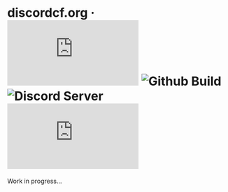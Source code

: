 # discordcf.org &middot; ![Github License](https://img.shields.io/github/license/discordcf/discordcf.org?color=blue) ![Github Build](https://img.shields.io/github/actions/workflow/status/discordcf/discordcf.org/build.yaml?branch=main) ![Discord Server](https://img.shields.io/discord/1007829093556953169?color=5865F2&logo=discord&logoColor=white) ![Repo size](https://img.shields.io/github/repo-size/discordcf/discordcf.org?color=blue&label=discordcf.org&logo=github&logoColor=black)

Work in progress...
